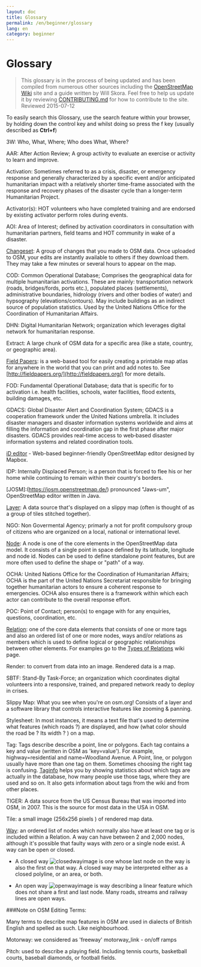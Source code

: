 ```yaml
---
layout: doc
title: Glossary 
permalink: /en/beginner/glossary
lang: en
category: beginner
---
```


Glossary 
============

>This glossary is in the process of being updated and has been compiled from numerous other sources including the [OpenStreetMap Wiki](http://wiki.openstreetmap.org/wiki/Main_Page) site and a guide written by Will Skora. Feel free to help us update it by reviewing [CONTRIBUTING.md](https://github.com/hotosm/learnosm/blob/gh-pages/CONTRIBUTING.md) for how to contribute to the site. 
> Reviewed 2015-07-12  

To easily search this Glossary, use the search feature within your browser, by holding down the control key and whilst doing so press the f key (usually described as **Ctrl+f**)  

3W: Who, What, Where;  Who does What, Where?

AAR: After Action Review;  A group activity to evaluate an exercise or activity to learn and improve.

Activation: Sometimes referred to as a crisis, disaster, or emergency response and generally characterized by a specific event and/or anticipated humanitarian impact with a relatively shorter time-frame associated with the response and recovery phases of the disaster cycle than a longer-term Humanitarian Project.

Activator(s): HOT volunteers who have completed training and are endorsed by existing activator perform roles during events. 

AOI: Area of Interest; defined by activation coordinators in consultation with humanitarian partners, field teams and HOT community in wake of a disaster.


[Changeset](http://wiki.openstreetmap.org/wiki/Changeset): A group of changes that you made to OSM data. Once uploaded to OSM, your edits are instantly available to others if they download them. They may take a few minutes or several hours to appear on the map.

COD: Common Operational Database; Comprises the geographical data for multiple humanitarian activations. These are mainly: transportation network (roads, bridges/fords, ports etc.), populated places (settlements), administrative boundaries, hidrology (rivers and other bodies of water) and hypsography (elevations/contours). May include buildings as an indirect source of population statistics.  Used by the United Nations Office for the Coordination of Humanitarian Affairs.

DHN: Digital Humanitarian Network; organization which leverages digital network for humanitarian response.

Extract: A large chunk of OSM data for a specific area (like a state, country, or geographic area).

[Field Papers](/en/mobile-mapping/field-papers/): is a web-based tool for easily creating a printable map atlas for anywhere in the world that you can print and add notes to. See [http://fieldpapers.org/](http://fieldpapers.org/) for more details. 

FOD: Fundamental Operational Database; data that is specific for to activation i.e. health facilities, schools, water facilities, flood extents, building damages, etc.

GDACS:  Global Disaster Alert and Coordination System; GDACS is a cooperation framework under the United Nations umbrella. It includes disaster managers and disaster information systems worldwide and aims at filling the information and coordination gap in the first phase after major disasters. GDACS provides real-time access to web‐based disaster information systems and related coordination tools.

[iD editor](http://ideditor.com/) - Web-based beginner-friendly OpenStreetMap editor designed by Mapbox. 

IDP: Internally Displaced Person; is a person that is forced to flee his or her home while continuing to remain within their country's borders.

[JOSM]:(https://josm.openstreetmap.de/) pronounced "Jaws-um", OpenStreetMap editor written in Java. 

[Layer](http://wiki.openstreetmap.org/wiki/Layer): A data source that's displayed on a slippy map (often is thought of as a group of tiles stitched together).

NGO: Non Govermental Agency; primarly a not for profit compulsory group of citizens who are organized on a local, national or international level.  

[Node](http://wiki.openstreetmap.org/wiki/Node): A node is one of the core elements in the OpenStreetMap data model. It consists of a single point in space defined by its latitude, longitude and node id. Nodes can be used to define standalone point features, but are more often used to define the shape or "path" of a way.

OCHA: United Nations Office for the Coordination of Humanitarian Affairs; OCHA is the part of the United Nations Secretariat responsible for bringing together humanitarian actors to ensure a coherent response to emergencies. OCHA also ensures there is a framework within which each actor can contribute to the overall response effort.

POC: Point of Contact; person(s) to engage with for any enquiries, questions, coordination, etc.

[Relation](http://wiki.openstreetmap.org/wiki/Relation): one of the core data elements that consists of one or more tags and also an ordered list of one or more nodes, ways and/or relations as members which is used to define logical or geographic relationships between other elements. For examples go to the [Types of Relations](http://wiki.openstreetmap.org/wiki/Types_of_relation) wiki page. 

Render: to convert from data into an image. Rendered data is a map.

SBTF: Stand-By Task-Force; an organization which coordinates digital volunteers into a responsive, trained, and prepared network ready to deploy in crises.

Slippy Map: What you see when you're on osm.org! Consists of a layer and a software library that controls interactive features like zooming & panning.

Stylesheet: In most instances, it means a text file that's used to determine what features (which roads ?) are displayed, and how (what color should the road be ? Its width ? ) on a map.

Tag: Tags describe describe a point, line or polygons. Each tag contains a key and value (written in OSM as 'key=value'). For example, highway=residential and name=Woodland Avenue. A Point, line, or polygon usually have more than one tag on them. Sometimes choosing the right tag is confusing. [Taginfo](https://taginfo.openstreetmap.org/) helps you by showing statistics about which tags are actually in the database, how many people use those tags, where they are used and so on. It also gets information about tags from the wiki and from other places.

TIGER: A data source from the US Census Bureau that was imported into OSM, in 2007. This is the source for most data in the USA in OSM.

Tile: a small image (256x256 pixels ) of rendered map data.

[Way](http://wiki.openstreetmap.org/wiki/Way): an ordered list of nodes which normally also have at least one tag or is included within a Relation. A way can have between 2 and 2,000 nodes, although it's possible that faulty ways with zero or a single node exist. A way can be open or closed.

* A closed way ![closedwayimage](http://wiki.openstreetmap.org/w/images/thumb/e/ed/Mf_closed_way.svg/20px-Mf_closed_way.svg.png) is one whose last node on the way is also the first on that way. A closed way may be interpreted either as a closed polyline, or an area, or both. 

* An open way ![openwayimage](http://wiki.openstreetmap.org/w/images/thumb/2/2a/Mf_way.svg/20px-Mf_way.svg.png) is way describing a linear feature which does not share a first and last node. Many roads, streams and railway lines are open ways.
 
###Note on OSM Editing Terms:

Many terms to describe map features in OSM are used in dialects of British English and spelled as such. Like neighbourhood.

Motorway: we considered as 'freeway' motorway_link - on/off ramps

Pitch: used to describe a playing field. Including tennis courts, basketball courts, baseball diamonds, or football fields.
